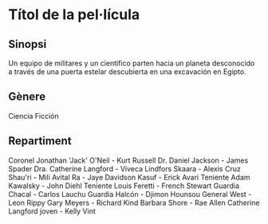 # Títol de la pel·lícula

## Sinopsi
Un equipo de militares y un científico parten hacia un planeta desconocido a través de una puerta estelar descubierta en una excavación en Egipto.

## Gènere
Ciencia Ficción

## Repartiment
Coronel Jonathan 'Jack' O'Neil - Kurt Russell
Dr. Daniel Jackson - James Spader
Dra. Catherine Langford	- Viveca Lindfors
Skaara - Alexis Cruz
Shau'ri	- Mili Avital
Ra - Jaye Davidson
Kasuf - Erick Avari
Teniente Adam Kawalsky - John Diehl
Teniente Louis Feretti - French Stewart
Guardia Chacal - Carlos Lauchu
Guardia Halcón - Djimon Hounsou
General West - Leon Rippy
Gary Meyers - Richard Kind
Barbara Shore - Rae Allen
Catherine Langford joven - Kelly Vint